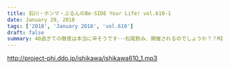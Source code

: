 ```yaml
---
title: 石川・ホンマ・ぶるんのBe-SIDE Your Life! vol.610-1
date: January 20, 2018
tags: ['2018', 'January 2018', 'vol.610']
draft: false
summary: 40過ぎての徹夜は本当に辛そうです･･･松尾飲み、開催されるのでしょうか？？MIURA
---
```


http://project-phi.ddo.jp/ishikawa/ishikawa610_1.mp3
